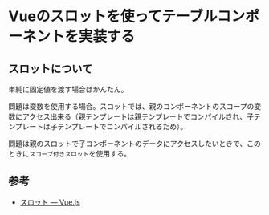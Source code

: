 # Vueのスロットを使ってテーブルコンポーネントを実装する

## スロットについて

単純に固定値を渡す場合はかんたん。

問題は変数を使用する場合。スロットでは、親のコンポーネントのスコープの変数にアクセス出来る（親テンプレートは親テンプレートでコンパイルされ、子テンプレートは子テンプレートでコンパイルされるため）。

問題は親のスロットで子コンポーネントのデータにアクセスしたいときで、このときに`スコープ付きスロット`を使用する。

## 参考

- [スロット — Vue.js](https://jp.vuejs.org/v2/guide/components-slots.html)